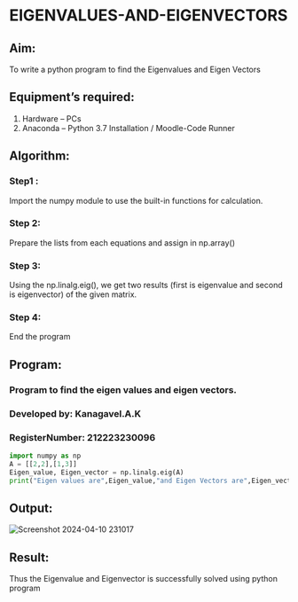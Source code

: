# EIGENVALUES-AND-EIGENVECTORS
## Aim:
To write a python program to find the Eigenvalues and Eigen Vectors
## Equipment’s required:
1. 	Hardware – PCs
2. 	Anaconda – Python 3.7 Installation / Moodle-Code Runner
## Algorithm:
### Step1 : 
Import the numpy module to use the built-in functions for calculation.
### Step 2: 
Prepare the lists from each equations and assign in np.array()
### Step 3: 
Using the np.linalg.eig(),  we get two results (first is eigenvalue and second is eigenvector) of the given matrix.
### Step 4: 
End the program

## Program:
### Program to find the eigen values and eigen vectors.
### Developed by: Kanagavel.A.K
### RegisterNumber: 212223230096
```Python
import numpy as np
A = [[2,2],[1,3]]
Eigen_value, Eigen_vector = np.linalg.eig(A)
print("Eigen values are",Eigen_value,"and Eigen Vectors are",Eigen_vector)
```

## Output:
![Screenshot 2024-04-10 231017](https://github.com/KanagavelAK/EIGENVALUES-AND-EIGENVECTORS/assets/151514454/27ac3d36-af44-49e0-8e00-a91ac7ca15da)

## Result:
Thus the Eigenvalue and Eigenvector is successfully solved using python program
